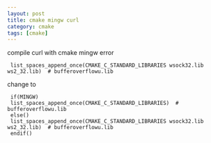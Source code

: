 ```yaml
---
layout: post
title: cmake mingw curl
category: cmake
tags: [cmake]
---
```



compile curl with cmake mingw error


     list_spaces_append_once(CMAKE_C_STANDARD_LIBRARIES wsock32.lib ws2_32.lib)  # bufferoverflowu.lib

change to 

     if(MINGW)
     list_spaces_append_once(CMAKE_C_STANDARD_LIBRARIES)  # bufferoverflowu.lib
     else()
     list_spaces_append_once(CMAKE_C_STANDARD_LIBRARIES wsock32.lib ws2_32.lib)  # bufferoverflowu.lib
     endif()




